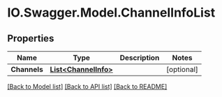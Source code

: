 # IO.Swagger.Model.ChannelInfoList
## Properties

Name | Type | Description | Notes
------------ | ------------- | ------------- | -------------
**Channels** | [**List&lt;ChannelInfo&gt;**](ChannelInfo.md) |  | [optional] 

[[Back to Model list]](../README.md#documentation-for-models) [[Back to API list]](../README.md#documentation-for-api-endpoints) [[Back to README]](../README.md)

